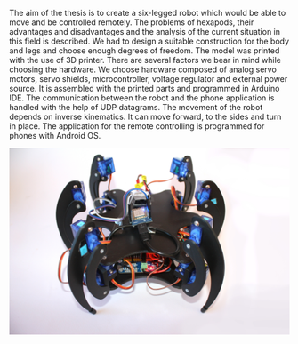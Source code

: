 The aim of the thesis is to create a six-legged robot which would be able to move and be controlled remotely. The problems of hexapods, their advantages and disadvantages and the analysis of the current situation in this field is described. We had to design a suitable construction for the body and legs and choose enough degrees of freedom. The model was printed with the use of 3D printer. There are several factors we bear in mind while choosing the hardware. We choose hardware composed of analog servo motors, servo shields, microcontroller, voltage regulator and external power source. It is assembled with the printed parts and programmed in Arduino IDE. The communication between the robot and the phone application is handled with the help of UDP datagrams. The movement of the robot depends on inverse kinematics. It can move forward, to the sides and turn in place. The application for the remote controlling is programmed for phones with Android OS.  


![alt text](https://github.com/fluffydeer/thesis-hexapod/blob/main/Media/1.JPG?raw=true)
